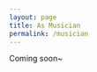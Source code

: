 ```yaml
---
layout: page
title: As Musician
permalink: /musician
---
```


<!-- 
Sections:
Intro
Performance
Recordings
 -->

Coming soon~
